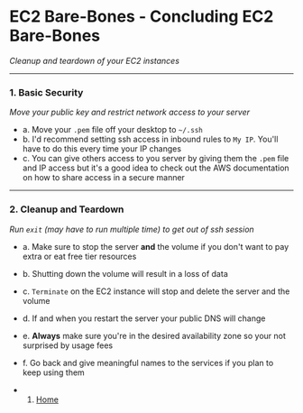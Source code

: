 # EC2 Bare-Bones - Concluding EC2 Bare-Bones
*Cleanup and teardown of your EC2 instances*

---

### **1. Basic Security**
*Move your public key and restrict network access to your server*
 - a. Move your `.pem` file off your desktop to `~/.ssh`
 - b. I'd recommend setting ssh access in inbound rules to `My IP`. You'll have to do this every time your IP changes
 - c. You can give others access to you server by giving them the `.pem` file and IP access but it's a good idea to check out the AWS documentation on how to share access in a secure manner
  
---

### **2. Cleanup and Teardown**
*Run `exit` (may have to run multiple time) to get out of ssh session*
 - a. Make sure to stop the server **and** the volume if you don't want to pay extra or eat free tier resources
 - b. Shutting down the volume will result in a loss of data
 - c. `Terminate` on the EC2 instance will stop and delete the server and the volume
 - d. If and when you restart the server your public DNS will change
 - e. **Always** make sure you're in the desired availability zone so your not surprised by usage fees
 - f. Go back and give meaningful names to the services if you plan to keep using them
 
 - 1. [Home][ec2-home]

[ec2-home]: ./